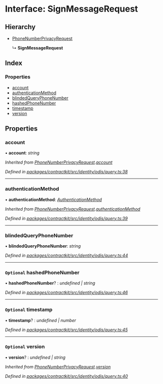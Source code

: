 # Interface: SignMessageRequest

## Hierarchy

* [PhoneNumberPrivacyRequest](_identity_odis_query_.phonenumberprivacyrequest.md)

  ↳ **SignMessageRequest**

## Index

### Properties

* [account](_identity_odis_query_.signmessagerequest.md#account)
* [authenticationMethod](_identity_odis_query_.signmessagerequest.md#authenticationmethod)
* [blindedQueryPhoneNumber](_identity_odis_query_.signmessagerequest.md#blindedqueryphonenumber)
* [hashedPhoneNumber](_identity_odis_query_.signmessagerequest.md#optional-hashedphonenumber)
* [timestamp](_identity_odis_query_.signmessagerequest.md#optional-timestamp)
* [version](_identity_odis_query_.signmessagerequest.md#optional-version)

## Properties

###  account

• **account**: *string*

*Inherited from [PhoneNumberPrivacyRequest](_identity_odis_query_.phonenumberprivacyrequest.md).[account](_identity_odis_query_.phonenumberprivacyrequest.md#account)*

*Defined in [packages/contractkit/src/identity/odis/query.ts:38](https://github.com/celo-org/celo-monorepo/blob/master/packages/contractkit/src/identity/odis/query.ts#L38)*

___

###  authenticationMethod

• **authenticationMethod**: *[AuthenticationMethod](../enums/_identity_odis_query_.authenticationmethod.md)*

*Inherited from [PhoneNumberPrivacyRequest](_identity_odis_query_.phonenumberprivacyrequest.md).[authenticationMethod](_identity_odis_query_.phonenumberprivacyrequest.md#authenticationmethod)*

*Defined in [packages/contractkit/src/identity/odis/query.ts:39](https://github.com/celo-org/celo-monorepo/blob/master/packages/contractkit/src/identity/odis/query.ts#L39)*

___

###  blindedQueryPhoneNumber

• **blindedQueryPhoneNumber**: *string*

*Defined in [packages/contractkit/src/identity/odis/query.ts:44](https://github.com/celo-org/celo-monorepo/blob/master/packages/contractkit/src/identity/odis/query.ts#L44)*

___

### `Optional` hashedPhoneNumber

• **hashedPhoneNumber**? : *undefined | string*

*Defined in [packages/contractkit/src/identity/odis/query.ts:46](https://github.com/celo-org/celo-monorepo/blob/master/packages/contractkit/src/identity/odis/query.ts#L46)*

___

### `Optional` timestamp

• **timestamp**? : *undefined | number*

*Defined in [packages/contractkit/src/identity/odis/query.ts:45](https://github.com/celo-org/celo-monorepo/blob/master/packages/contractkit/src/identity/odis/query.ts#L45)*

___

### `Optional` version

• **version**? : *undefined | string*

*Inherited from [PhoneNumberPrivacyRequest](_identity_odis_query_.phonenumberprivacyrequest.md).[version](_identity_odis_query_.phonenumberprivacyrequest.md#optional-version)*

*Defined in [packages/contractkit/src/identity/odis/query.ts:40](https://github.com/celo-org/celo-monorepo/blob/master/packages/contractkit/src/identity/odis/query.ts#L40)*
